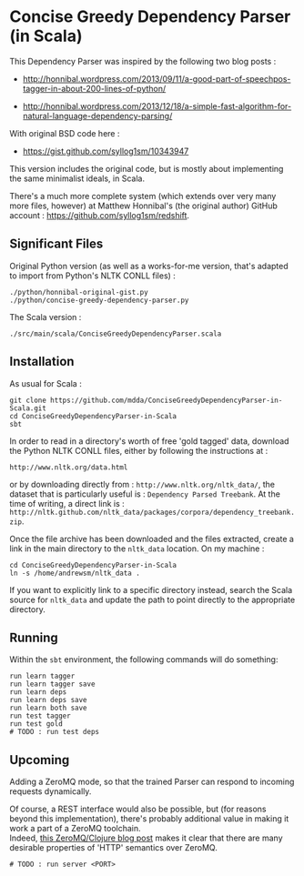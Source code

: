 Concise Greedy Dependency Parser (in Scala)
===========================================

This Dependency Parser was inspired by the following two blog posts : 

  * http://honnibal.wordpress.com/2013/09/11/a-good-part-of-speechpos-tagger-in-about-200-lines-of-python/

  * http://honnibal.wordpress.com/2013/12/18/a-simple-fast-algorithm-for-natural-language-dependency-parsing/

With original BSD code here : 

  * https://gist.github.com/syllog1sm/10343947

This version includes the original code, but is mostly about implementing the same minimalist ideals, in Scala.

There's a much more complete system (which extends over very many more files, however) 
at Matthew Honnibal's (the original author) GitHub account : https://github.com/syllog1sm/redshift.  


Significant Files
--------------------------------------

Original Python version (as well as a works-for-me version, that's adapted to import from Python's NLTK CONLL files) :
```
./python/honnibal-original-gist.py
./python/concise-greedy-dependency-parser.py 
```

The Scala version :

```
./src/main/scala/ConciseGreedyDependencyParser.scala 
```

Installation
--------------------------------------
As usual for Scala :
```
git clone https://github.com/mdda/ConciseGreedyDependencyParser-in-Scala.git
cd ConciseGreedyDependencyParser-in-Scala
sbt
```

In order to read in a directory's worth of free 'gold tagged' data, download the Python NLTK CONLL files, either by following the instructions at : 
```
http://www.nltk.org/data.html
```

or by downloading directly from : ```http://www.nltk.org/nltk_data/```, the dataset that is particularly useful is : ```Dependency Parsed Treebank```.
At the time of writing, a direct link is : ```http://nltk.github.com/nltk_data/packages/corpora/dependency_treebank.zip```.

Once the file archive has been downloaded and the files extracted, 
create a link in the main directory to the ```nltk_data``` location.  On my machine : 
```
cd ConciseGreedyDependencyParser-in-Scala
ln -s /home/andrewsm/nltk_data .
```

If you want to explicitly link to a specific directory instead, 
search the Scala source for ```nltk_data``` and update the path to point directly to the appropriate directory.



Running
--------------------------------------

Within the ```sbt``` environment, the following commands will do something: 

```
run learn tagger
run learn tagger save
run learn deps
run learn deps save
run learn both save
run test tagger
run test gold
# TODO : run test deps
```

Upcoming
--------------------------------------

Adding a ZeroMQ mode, so that the trained Parser can respond to incoming requests
dynamically.  

Of course, a REST interface would also be possible, but (for reasons beyond this implementation),
there's probably additional value in making it work a part of a ZeroMQ toolchain.  
Indeed, [this ZeroMQ/Clojure blog post](http://augustl.com/blog/2013/zeromq_instead_of_http/) 
makes it clear that there are many desirable properties of 'HTTP' semantics over ZeroMQ.

```
# TODO : run server <PORT>
```
